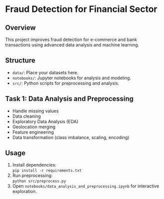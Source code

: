 # Fraud Detection for Financial Sector

## Overview
This project improves fraud detection for e-commerce and bank transactions using advanced data analysis and machine learning.

## Structure
- `data/`: Place your datasets here.
- `notebooks/`: Jupyter notebooks for analysis and modeling.
- `src/`: Python scripts for preprocessing and analysis.

## Task 1: Data Analysis and Preprocessing
- Handle missing values
- Data cleaning
- Exploratory Data Analysis (EDA)
- Geolocation merging
- Feature engineering
- Data transformation (class imbalance, scaling, encoding)

## Usage
1. Install dependencies:  
   `pip install -r requirements.txt`
2. Run preprocessing:  
   `python src/preprocess.py`
3. Open `notebooks/data_analysis_and_preprocessing.ipynb` for interactive exploration.